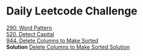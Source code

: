 # Daily Leetcode Challenge

[290: Word Pattern](src/main/resources/daily_leetcode_challenge/leetcode-day01-290-Word-Pattern.md) <br/>
[520. Detect Capital](src/main/resources/daily_leetcode_challenge/leetcode-day02-520-Detect-Capital.md) <br/>
[944. Delete Columns to Make Sorted](https://leetcode.com/problems/delete-columns-to-make-sorted/) <br/>
**Solution** [Delete Columns to Make Sorted Solution](src/main/java/daily_leetcode_challenge/DeleteColumnsToMakeSorted.java)  <br/>
